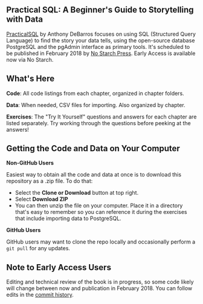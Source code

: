 ## Practical SQL: A Beginner's Guide to Storytelling with Data

[PracticalSQL](https://www.nostarch.com/practicalSQL) by Anthony DeBarros focuses on using SQL (Structured Query Language) to find the story your data tells, using the open-source database PostgreSQL and the pgAdmin interface as primary tools. It's scheduled to be published in February 2018 by [No Starch Press](https://www.nostarch.com). Early Access is available now via No Starch.

## What's Here

**Code**: All code listings from each chapter, organized in chapter folders.

**Data**: When needed, CSV files for importing. Also organized by chapter.

**Exercises**: The "Try It Yourself" questions and answers for each chapter are listed separately. Try working through the questions before peeking at the answers!

## Getting the Code and Data on Your Computer

**Non-GitHub Users**

Easiest way to obtain all the code and data at once is to download this repository as a .zip file. To do that:

* Select the **Clone or Download** button at top right.
* Select **Download ZIP**
* You can then unzip the file on your computer. Place it in a directory that's easy to remember so you can reference it during the exercises that include importing data to PostgreSQL.

**GitHub Users**

GitHub users may want to clone the repo locally and occasionally perform a `git pull` for any updates.

## Note to Early Access Users

Editing and technical review of the book is in progress, so some code likely will change between now and publication in February 2018. You can follow edits in the [commit history](https://github.com/anthonydb/practical-sql/commits/master).

